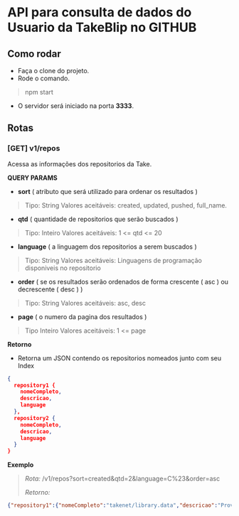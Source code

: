 # API para consulta de dados do Usuario da TakeBlip no GITHUB

## Como rodar

- Faça o clone do projeto.
- Rode o comando. 
> npm start
- O servidor será iniciado na porta **3333**.

## Rotas
### [GET] v1/repos
Acessa as informações dos repositorios da Take.

**QUERY PARAMS**
- **sort** ( atributo que será utilizado para ordenar os resultados )
> Tipo: String 
> Valores aceitáveis: created, updated, pushed, full_name.
- **qtd** ( quantidade de repositorios que serão buscados )
> Tipo: Inteiro
>  Valores aceitáveis: 1 <= qtd <= 20
- **language** ( a linguagem dos repositorios a serem buscados )
> Tipo: String
>  Valores aceitáveis: Linguagens de programação disponiveis no repositorio
- **order** ( se os resultados serão ordenados de forma crescente ( asc ) ou decrescente ( desc ) )
> Tipo: String
> Valores aceitáveis: asc, desc
- **page** ( o numero da pagina dos resultados )
> Tipo Inteiro
> Valores aceitáveis: 1 <= page

**Retorno**
- Retorna um JSON contendo os repositorios nomeados junto com seu Index
```json
{
  repository1 {
    nomeCompleto,
    descricao,
    language
  },
  repository2 {
    nomeCompleto,
    descricao,
    language
  }
}
```

**Exemplo**
> *Rota:* /v1/repos?sort=created&qtd=2&language=C%23&order=asc
>
> *Retorno:*
 ```json
{"repository1":{"nomeCompleto":"takenet/library.data","descricao":"Provides a simple abstraction for implementing the repository and unit of work patterns for data-enabled applications","language":"C#"},"repository2":{"nomeCompleto":"takenet/library.logging","descricao":"Provides a simple logging interface for applications and some basic implementations of this interface","language":"C#"}}
```
